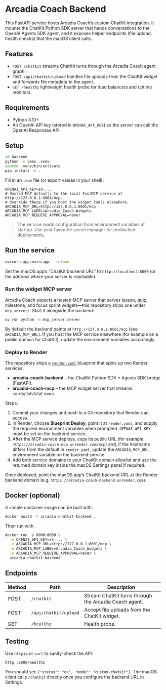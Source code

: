 # Arcadia Coach Backend

This FastAPI service hosts Arcadia Coach’s custom ChatKit integration. It mounts the ChatKit Python SDK server that hands conversations to the OpenAI Agents SDK agent, and it exposes helper endpoints (file upload, health checks) that the macOS client calls.

## Features

- `POST /chatkit` streams ChatKit turns through the Arcadia Coach agent graph.
- `POST /api/chatkit/upload` handles file uploads from the ChatKit widget and forwards file metadata to the agent.
- `GET /healthz` lightweight health probe for load balancers and uptime monitors.

## Requirements

- Python 3.10+
- An OpenAI API key (stored in `OPENAI_API_KEY`) so the server can call the OpenAI Responses API.

## Setup

```bash
cd backend
python -m venv .venv
source .venv/bin/activate
pip install -e .
```

Fill in an `.env` file (or export values in your shell):

```
OPENAI_API_KEY=sk-...
# Hosted MCP defaults to the local FastMCP service at http://127.0.0.1:8001/mcp.
# Override these if you host the widget tools elsewhere.
ARCADIA_MCP_URL=http://127.0.0.1:8001/mcp
ARCADIA_MCP_LABEL=Arcadia_Coach_Widgets
ARCADIA_MCP_REQUIRE_APPROVAL=never
```

> The service reads configuration from environment variables at startup. Use your favourite secret manager for production deployments.

## Run the service

```bash
uvicorn app.main:app --reload
```

Set the macOS app’s “ChatKit backend URL” to `http://localhost:8000` (or the address where your server is reachable).

### Run the widget MCP server

Arcadia Coach expects a hosted MCP server that serves lesson, quiz, milestone, and focus sprint widgets—this repository ships one under `mcp_server/`. Start it alongside the backend:

```bash
uv run python -m mcp_server.server
```

By default the backend points at `http://127.0.0.1:8001/mcp` (see `ARCADIA_MCP_URL`). If you host the MCP service elsewhere (for example on a public domain for ChatKit), update the environment variables accordingly.

### Deploy to Render

The repository ships a [`render.yaml`](../render.yaml) blueprint that spins up two Render services:

- **arcadia-coach-backend** – the ChatKit Python SDK + Agents SDK bridge (FastAPI).
- **arcadia-coach-mcp** – the MCP widget server that streams cards/lists/stat rows.

Steps:

1. Commit your changes and push to a Git repository that Render can access.
2. In Render, choose **Blueprint Deploy**, point it at `render.yaml`, and supply the required environment variables when prompted. `OPENAI_API_KEY` must be set on the backend service.
3. After the MCP service deploys, copy its public URL (for example `https://arcadia-coach-mcp.onrender.com/mcp`) and, if the hostname differs from the default in `render.yaml`, update the `ARCADIA_MCP_URL` environment variable on the backend service.
4. Add both service domains to your ChatKit domain allowlist and use the returned domain key inside the macOS Settings panel if required.

Once deployed, point the macOS app’s ChatKit backend URL at the Render backend domain (e.g. `https://arcadia-coach-backend.onrender.com`).

## Docker (optional)

A simple container image can be built with:

```bash
docker build -t arcadia-chatkit-backend .
```

Then run with:

```bash
docker run -p 8000:8000 \
  -e OPENAI_API_KEY=sk-... \
  -e ARCADIA_MCP_URL=http://127.0.0.1:8001/mcp \
  -e ARCADIA_MCP_LABEL=Arcadia_Coach_Widgets \
  -e ARCADIA_MCP_REQUIRE_APPROVAL=never \
  arcadia-chatkit-backend
```

## Endpoints

| Method | Path                     | Description                                                 |
|--------|--------------------------|-------------------------------------------------------------|
| POST   | `/chatkit`               | Stream ChatKit turns through the Arcadia Coach agent.       |
| POST   | `/api/chatkit/upload`    | Accept file uploads from the ChatKit widget.                |
| GET    | `/healthz`               | Health probe.                                               |

## Testing

Use `httpie` or `curl` to sanity-check the API:

```bash
http :8000/healthz
```

You should see `{"status": "ok", "mode": "custom-chatkit"}`. The macOS client calls `/chatkit` directly once you configure the backend URL in Settings.
